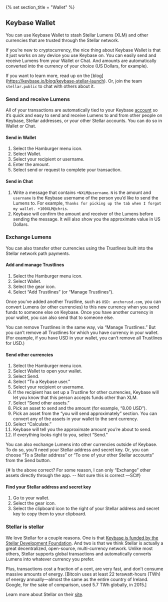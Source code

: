 {% set section_title = "Wallet" %}

## Keybase Wallet
You can use Keybase Wallet to stash Stellar Lumens (XLM) and other currencies that are trusted through the Stellar network. 

If you’re new to cryptocurrency, the nice thing about Keybase Wallet is that it just works on any device you use Keybase on. You can easily send and receive Lumens from your Wallet or Chat. And amounts are automatically converted into the currency of your choice (US Dollars, for example). 

If you want to learn more, read up on the [blog] (https://keybase.io/blog/keybase-stellar-launch). Or, join the team `stellar.public` to chat with others about it.

### Send and receive Lumens
All of your transactions are automatically tied to your Keybase [account](/account) so it’s quick and easy to send and receive Lumens to and from other people on Keybase, Stellar addresses, or your other Stellar accounts. You can do so in Wallet or Chat.

#### Send in Wallet
1. Select the Hamburger menu icon.
2. Select Wallet.
3. Select your recipient or username.
4. Enter the amount.
5. Select send or request to complete your transaction.

#### Send in Chat
1. Write a message that contains `+NXLM@username`. `N` is the amount and `username` is the Keybase username of the person you’d like to send the Lumens to. For example, `Thanks for picking up the tab when I forgot my wallet. +100XLM@chris`.
2. Keybase will confirm the amount and receiver of the Lumens before sending the message. It will also show you the approximate value in US Dollars. 

### Exchange Lumens
You can also transfer other currencies using the *Trustlines* built into the Stellar network path payments.

#### Add and manage Trustlines
1. Select the Hamburger menu icon.
2. Select Wallet.
3. Select the gear icon.
4. Select “Add Trustlines” (or “Manage Trustlines”).

Once you’ve added another Trustline, such as `USD: anchorusd.com`, you can convert Lumens (or other currencies) to this new currency when you send funds to someone else on Keybase. Once you have another currency in your wallet, you can also send that to someone else.

You can remove Trustlines in the same way, via “Manage Trustlines.” But you can’t remove all Trustlines for which you have currency in your wallet. (For example, if you have USD in your wallet, you can’t remove all Trustlines for USD.) 

#### Send other currencies
1. Select the Hamburger menu icon.
2. Select Wallet to open your wallet.
3. Select Send.
4. Select “To a Keybase user.”
5. Select your recipient or username.
6. If the recipient has set up a Trustline for other currencies, Keybase will let you know that this person accepts funds other than XLM.
7. Select “Send other assets.”
8. Pick an asset to send and the amount (for example, “8.00 USD”).
9. Pick an asset from the “you will send approximately” section. You can convert any of the assets in your wallet to the sent currency.
10. Select “Calculate.”
11. Keybase will tell you the approximate amount you’re about to send.
12. If everything looks right to you, select “Send.”

You can also exchange Lumens into other currencies outside of  Keybase. To do so, you’ll need your Stellar address and secret key. Or, you can choose “To a Stellar address” or “To one of your other Stellar accounts” from the Send button. 

{# Is the above correct? For some reason, I can only “Exchange” other assets directly through the app. -- Not sure this is correct —SC#}

#### Find your Stellar address and secret key
1. Go to your wallet.
2. Select the gear icon.
3. Select the clipboard icon to the right of your Stellar address and secret key to copy them to your clipboard.

### Stellar is stellar
 We love Stellar for a couple reasons. One is that [Keybase is funded by the Stellar Development Foundation](https://keybase.io/blog/keybase-stellar). And two is that we think Stellar is actually a great decentralized, open-source, multi-currency network. Unlike most others, Stellar supports global transactions and automatically converts Lumens into whatever currency you prefer. 
 
 Plus, transactions cost a fraction of a cent, are very fast, and don’t consume massive amounts of energy. [Bitcoin uses at least 22 terawatt-hours (TWh) of energy annually—almost the same as the entire country of Ireland. Google, for the sake of comparison, used 5.7 TWh globally, in 2015.] 
 
 Learn more about Stellar on their [site](https://www.stellar.org/learn/intro-to-stellar).

